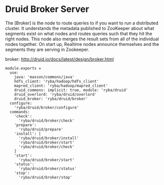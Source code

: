 
# Druid Broker Server

The [Broker] is the node to route queries to if you want to run a distributed 
cluster. It understands the metadata published to ZooKeeper about what segments 
exist on what nodes and routes queries such that they hit the right nodes. This 
node also merges the result sets from all of the individual nodes together. On 
start up, Realtime nodes announce themselves and the segments they are serving 
in Zookeeper. 

broker: http://druid.io/docs/latest/design/broker.html

    module.exports =
      use:
        java: 'masson/commons/java'
        hdfs_client: 'ryba/hadoop/hdfs_client'
        mapred_client: 'ryba/hadoop/mapred_client'
        druid_commons: implicit: true, module: 'ryba/druid'
        druid_overlord: 'ryba/druid/overlord'
        druid_broker: 'ryba/druid/broker'
      configure:
        'ryba/druid/broker/configure'
      commands:
        'check':
          'ryba/druid/broker/check'
        'prepare':
          'ryba/druid/prepare'
        'install': [
          'ryba/druid/broker/install'
          'ryba/druid/broker/start'
          'ryba/druid/broker/check'
        ]
        'start':
          'ryba/druid/broker/start'
        'status':
          'ryba/druid/broker/status'
        'stop':
          'ryba/druid/broker/stop'
